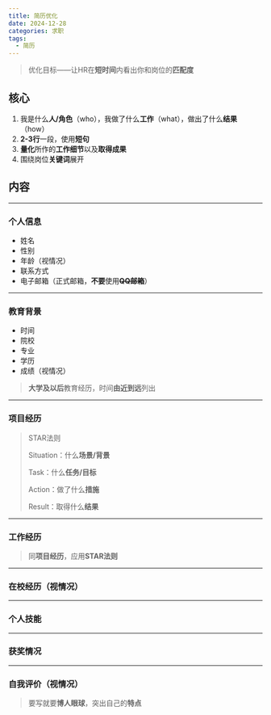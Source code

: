 ```yaml
---
title: 简历优化
date: 2024-12-28
categories: 求职
tags:
  - 简历
---
```


> 优化目标——让HR在**短时间**内看出你和岗位的**匹配度**

## **核心**

1. 我是什么**人/角色**（who），我做了什么**工作**（what），做出了什么**结果**（how）
2. **2-3行**一段，使用**短句**
3. **量化**所作的**工作细节**以及**取得成果**
4. 围绕岗位**关键词**展开

## 内容

---

### 个人信息

- 姓名
- 性别
- 年龄（视情况）
- 联系方式
- 电子邮箱（正式邮箱，**不要**使用~~**QQ邮箱**~~）

---

### 教育背景

- 时间
- 院校
- 专业
- 学历
- 成绩（视情况）

> **大学及以后**教育经历，时间**由近到远**列出

---

### **项目经历**

> STAR法则
>
> Situation：什么**场景/背景**
>
> Task：什么**任务/目标**
>
> Action：做了什么**措施**
>
> Result：取得什么**结果**

---

### **工作经历**

> 同**项目经历**，应用**STAR法则**

---

### 在校经历（视情况）

---

### 个人技能

---

### 获奖情况

---

### 自我评价（视情况）

> 要写就要**博人眼球**，突出自己的**特点**
